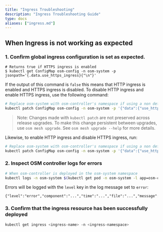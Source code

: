 ```yaml
---
title: "Ingress Troubleshooting"
description: "Ingress Troubleshooting Guide"
type: docs
aliases: ["ingress.md"]
---
```


## When Ingress is not working as expected

### 1. Confirm global ingress configuration is set as expected. 

```console
# Returns true if HTTPS ingress is enabled
$ kubectl get ConfigMap osm-config -n osm-system -p jsonpath='{.data.use_https_ingress}{"\n"}'
```

If the output of this command is `false` this means that HTTP ingress is enabled and HTTPS ingress is disabled. To disable HTTP ingress and enable HTTPS ingress, use the following command: 

```bash
# Replace osm-system with osm-controller's namespace if using a non default namespace
kubectl patch ConfigMap osm-config -n osm-system -p '{"data":{"use_https_ingress":"true"}}' --type=merge
```
> Note: Changes made with `kubectl patch` are not preserved across release upgrades. To make this change persistent between upgrades, use `osm mesh upgrade`. See `osm mesh upgrade --help` for more details.


Likewise, to enable HTTP ingress and disable HTTPS ingress, run: 

```bash
# Replace osm-system with osm-controller's namespace if using a non default namespace
kubectl patch ConfigMap osm-config -n osm-system -p '{"data":{"use_https_ingress":"false"}}' --type=merge
```

### 2. Inspect OSM controller logs for errors

```bash
# When osm-controller is deployed in the osm-system namespace
kubectl logs -n osm-system $(kubectl get pod -n osm-system -l app=osm-controller -o jsonpath='{.items[0].metadata.name}')
```

Errors will be logged with the `level` key in the log message set to `error`:
```console
{"level":"error","component":"...","time":"...","file":"...","message":"..."}
```

### 3. Confirm that the ingress resource has been successfully deployed

```bash
kubectl get ingress <ingress-name> -n <ingress-namespace>
```
